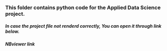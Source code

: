 ### This folder contains python code for the Applied Data Science project. 

##### In case the project file not renderd correctly, You can open it through link below.

##### NBviewer link


